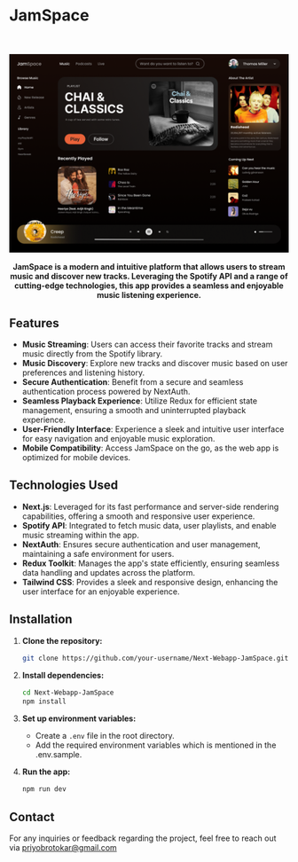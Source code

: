 # JamSpace
<br/>
<br/>

<img src="https://raw.githubusercontent.com/PriyobrotoKar/Next-Webapp-JamSpace/master/public/loginDesktop.png"/>

<br/>


<p align="center"><b>JamSpace is a modern and intuitive platform that allows users to stream music and discover new tracks. Leveraging the Spotify API and a range of cutting-edge technologies, this app provides a seamless and enjoyable music listening experience.</b></p>

## Features
- **Music Streaming**: Users can access their favorite tracks and stream music directly from the Spotify library.
- **Music Discovery**: Explore new tracks and discover music based on user preferences and listening history.
- **Secure Authentication**: Benefit from a secure and seamless authentication process powered by NextAuth.
- **Seamless Playback Experience**: Utilize Redux for efficient state management, ensuring a smooth and uninterrupted playback experience.
- **User-Friendly Interface**: Experience a sleek and intuitive user interface for easy navigation and enjoyable music exploration.
- **Mobile Compatibility**: Access JamSpace on the go, as the web app is optimized for mobile devices.

## Technologies Used
- **Next.js**: Leveraged for its fast performance and server-side rendering capabilities, offering a smooth and responsive user experience.
- **Spotify API**: Integrated to fetch music data, user playlists, and enable music streaming within the app.
- **NextAuth**: Ensures secure authentication and user management, maintaining a safe environment for users.
- **Redux Toolkit**: Manages the app's state efficiently, ensuring seamless data handling and updates across the platform.
- **Tailwind CSS**: Provides a sleek and responsive design, enhancing the user interface for an enjoyable experience.

## Installation
1. **Clone the repository:**
    ```bash
    git clone https://github.com/your-username/Next-Webapp-JamSpace.git
    ```

2. **Install dependencies:**
    ```bash
    cd Next-Webapp-JamSpace
    npm install
    ```

3. **Set up environment variables:**
   - Create a `.env` file in the root directory.
   - Add the required environment variables which is mentioned in the .env.sample.

4. **Run the app:**
    ```bash
    npm run dev
    ```

## Contact
For any inquiries or feedback regarding the project, feel free to reach out via priyobrotokar@gmail.com